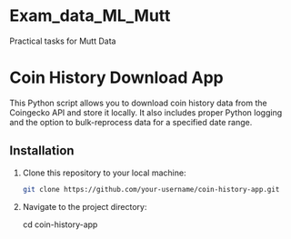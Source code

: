 # Exam_data_ML_Mutt
 Practical tasks for Mutt Data
# Coin History Download App

This Python script allows you to download coin history data from the Coingecko API and store it locally. It also includes proper Python logging and the option to bulk-reprocess data for a specified date range.

## Installation

1. Clone this repository to your local machine:

   ```bash
   git clone https://github.com/your-username/coin-history-app.git

2. Navigate to the project directory:

   cd coin-history-app
